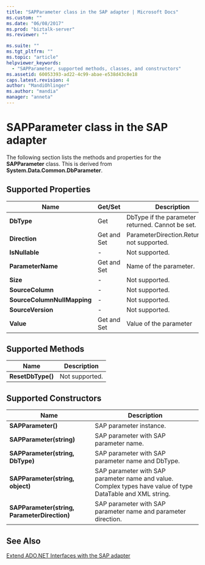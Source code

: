 ```yaml
---
title: "SAPParameter class in the SAP adapter | Microsoft Docs"
ms.custom: ""
ms.date: "06/08/2017"
ms.prod: "biztalk-server"
ms.reviewer: ""

ms.suite: ""
ms.tgt_pltfrm: ""
ms.topic: "article"
helpviewer_keywords: 
  - "SAPParameter, supported methods, classes, and constructors"
ms.assetid: 60053393-ad22-4c99-abae-e538d43c8e18
caps.latest.revision: 4
author: "MandiOhlinger"
ms.author: "mandia"
manager: "anneta"
---
```

# SAPParameter class in the SAP adapter
The following section lists the methods and properties for the **SAPParameter** class. This is derived from **System.Data.Common.DbParameter**.  
  
## Supported Properties  
  
|Name|Get/Set|Description|  
|----------|--------------|-----------------|  
|**DbType**|Get|DbType if the parameter returned. Cannot be set.|  
|**Direction**|Get and Set|ParameterDirection.ReturnValue not supported.|  
|**IsNullable**|-|Not supported.|  
|**ParameterName**|Get and Set|Name of the parameter.|  
|**Size**|-|Not supported.|  
|**SourceColumn**|-|Not supported.|  
|**SourceColumnNullMapping**|-|Not supported.|  
|**SourceVersion**|-|Not supported.|  
|**Value**|Get and Set|Value of the parameter|  
  
## Supported Methods  
  
|Name|Description|  
|----------|-----------------|  
|**ResetDbType()**|Not supported.|  
  
## Supported Constructors  
  
|Name|Description|  
|----------|-----------------|  
|**SAPParameter()**|SAP parameter instance.|  
|**SAPParameter(string)**|SAP parameter with SAP parameter name.|  
|**SAPParameter(string, DbType)**|SAP parameter with SAP parameter name and DbType.|  
|**SAPParameter(string, object)**|SAP parameter with SAP parameter name and value. Complex types have value of type DataTable and XML string.|  
|**SAPParameter(string, ParameterDirection)**|SAP parameter with SAP parameter name and parameter direction.|  
  
## See Also  
 [Extend ADO.NET Interfaces with the SAP adapter](../../adapters-and-accelerators/adapter-sap/extend-ado-net-interfaces-with-the-sap-adapter.md)
